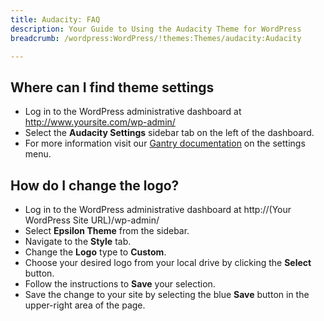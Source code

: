 ```yaml
---
title: Audacity: FAQ
description: Your Guide to Using the Audacity Theme for WordPress
breadcrumb: /wordpress:WordPress/!themes:Themes/audacity:Audacity

---
```


Where can I find theme settings
-----
* Log in to the WordPress administrative dashboard at http://www.yoursite.com/wp-admin/
* Select the **Audacity Settings** sidebar tab on the left of the dashboard.
* For more information visit our [Gantry documentation](http://docs.gantry.org/gantry4/configure) on the settings menu.

How do I change the logo?
-----

* Log in to the WordPress administrative dashboard at http://(Your WordPress Site URL)/wp-admin/
* Select **Epsilon Theme** from the sidebar.
* Navigate to the **Style** tab.
* Change the **Logo** type to **Custom**.
* Choose your desired logo from your local drive by clicking the **Select** button.
* Follow the instructions to **Save** your selection.
* Save the change to your site by selecting the blue **Save** button in the upper-right area of the page.